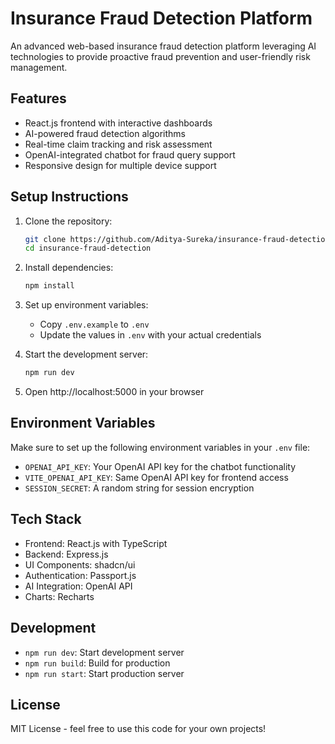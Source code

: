 # Insurance Fraud Detection Platform

An advanced web-based insurance fraud detection platform leveraging AI technologies to provide proactive fraud prevention and user-friendly risk management.

## Features

- React.js frontend with interactive dashboards
- AI-powered fraud detection algorithms
- Real-time claim tracking and risk assessment
- OpenAI-integrated chatbot for fraud query support
- Responsive design for multiple device support

## Setup Instructions

1. Clone the repository:
   ```bash
   git clone https://github.com/Aditya-Sureka/insurance-fraud-detection.git
   cd insurance-fraud-detection
   ```

2. Install dependencies:
   ```bash
   npm install
   ```

3. Set up environment variables:
   - Copy `.env.example` to `.env`
   - Update the values in `.env` with your actual credentials

4. Start the development server:
   ```bash
   npm run dev
   ```

5. Open http://localhost:5000 in your browser

## Environment Variables

Make sure to set up the following environment variables in your `.env` file:

- `OPENAI_API_KEY`: Your OpenAI API key for the chatbot functionality
- `VITE_OPENAI_API_KEY`: Same OpenAI API key for frontend access
- `SESSION_SECRET`: A random string for session encryption

## Tech Stack

- Frontend: React.js with TypeScript
- Backend: Express.js
- UI Components: shadcn/ui
- Authentication: Passport.js
- AI Integration: OpenAI API
- Charts: Recharts

## Development

- `npm run dev`: Start development server
- `npm run build`: Build for production
- `npm run start`: Start production server

## License

MIT License - feel free to use this code for your own projects!
